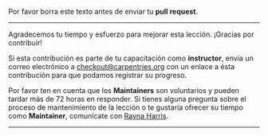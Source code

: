 Por favor borra este texto antes de enviar tu **pull request**.

---

Agradecemos tu tiempo y esfuerzo para mejorar esta lección. ¡Gracias por contribuir! 

Si esta contribución es parte de tu capacitación como **instructor**, envía un correo electrónico a [checkout@carpentries.org](mailto:checkout@carpentries.org) con un enlace a ésta contribución para que podamos registrar su progreso.

Por favor ten en cuenta que los **Maintainers** son voluntarios y pueden tardar más de 72 horas en responder. Si tienes alguna pregunta sobre el proceso de mantenimiento de la lección o te gustaría ofrecer su tiempo como **Maintainer**, comunícate con [Rayna Harris](mailto:rayna.harris@gmail.com).

---
